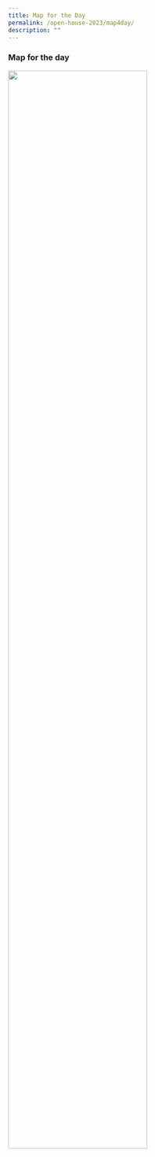 ```yaml
---
title: Map for the Day
permalink: /open-house-2023/map4day/
description: ""
---
```

### **Map for the day**

<img src="/images/oh23-map.png" style="width:75%">